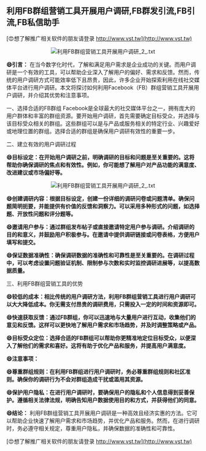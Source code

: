 ## **利用FB群组营销工具开展用户调研,FB群发引流,FB引流,FB私信助手**

[😍想了解推广相关软件的朋友请登录 http://www.vst.tw](http://www.vst.tw)

 <center><img src="https://vst.tw/MP4/tuiguang/png/2.png" alt="利用FB群组营销工具开展用户调研_2_.txt"></center>

**😄引言：**
在当今数字化时代，了解和满足用户需求是企业成功的关键。而用户调研是一个有效的工具，可以帮助企业深入了解用户的偏好、需求和反馈。然而，传统的用户调研方式可能效率低下且昂贵，因此，许多企业开始探索利用在线社交媒体平台进行用户调研。本文将探讨如何利用Facebook（FB）群组营销工具开展用户调研，并介绍其优势和注意事项。

一、选择合适的FB群组
Facebook是全球最大的社交媒体平台之一，拥有庞大的用户群体和丰富的群组资源。要开始用户调研，首先需要确定目标受众，并选择与该目标受众相关的群组。这些群组可以是与产品或服务相关的特定行业、兴趣爱好或地理位置的群组。选择合适的群组是确保用户调研有效性的重要一步。

二、建立有效的用户调研过程

**😄目标设定：在开始用户调研之前，明确调研的目标和问题是至关重要的。这将帮助你确保调研的焦点和有效性。例如，你可能想了解用户对产品功能的满意度、改进建议或市场偏好等。**

 <center><img src="https://vst.tw/MP4/tuiguang/png/5.png" alt="利用FB群组营销工具开展用户调研_2_.txt"></center>

**😄创建调研内容：根据目标设定，创建一份详细的调研问卷或问题清单。确保问题简明扼要，并能提供有价值的反馈和洞察力。可以采用多种形式的问题，如选择题、开放性问题和评分题等。**

**😄邀请用户参与：通过群组发布帖子或直接邀请特定用户参与调研。介绍调研的目的和意义，并鼓励用户积极参与。在邀请中提供调研链接或问卷表格，方便用户填写和提交。**

**😄保证数据准确性：确保调研数据的准确性和可靠性是至关重要的。在调研过程中，可以考虑设置问题验证机制、限制参与次数和实时监控调研进展等，以提高数据质量。**

三、利用FB群组营销工具的优势

**😄较低的成本：相比传统的用户调研方法，利用FB群组营销工具进行用户调研可以大大降低成本。你无需支付昂贵的调研费用，只需投入一定的时间和资源即可。**

**😄快速获取反馈：通过FB群组，你可以迅速地与大量用户进行互动，收集他们的意见和反馈。这样可以更快地了解用户需求和市场趋势，并及时调整策略或产品。**

**😄目标受众定位：选择合适的FB群组可以帮助你更精准地定位目标受众，以便深入了解他们的需求和喜好。这将有助于优化产品和服务，并提高用户满意度。**

**😄注意事项：**

**😄尊重群组规则：在利用FB群组进行用户调研时，务必尊重群组规则和社区准则。确保你的调研行为不会对群组造成干扰或滥用其资源。**

**😄保护用户隐私：在进行用户调研时，要确保用户的隐私和个人信息得到妥善保护。遵循相关法律法规，明确告知用户数据使用目的和方式，并获得他们的同意。**

**😄结论：**
利用FB群组营销工具开展用户调研是一种高效且经济实惠的方法。它可以帮助企业快速了解用户需求和市场趋势，并优化产品和服务。然而，在进行调研时，务必遵守相关规定，尊重用户隐私，并确保数据的准确性和可靠性。

[😍想了解推广相关软件的朋友请登录 http://www.vst.tw](http://www.vst.tw)



